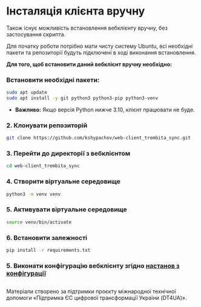 # Інсталяція клієнта вручну
 
Також існує можливість встановлення вебклієнту вручну, без застосування скрипта.

Для початку роботи потрібно мати чисту систему Ubuntu, всі необхідні пакети та репозиторії будуть підключені в ході виконання встановлення.

**Для того, щоб встановити даний вебклієнт вручну необхідно:**

### Встановити необхідні пакети:

```bash
sudo apt update
sudo apt install -y git python3 python3-pip python3-venv
```

- **Важливо:** Якщо версія Python нижче 3.10, клієнт працювати не буде.

### 2. Клонувати репозиторій

```bash
git clone https://github.com/kshypachov/web-client_trembita_sync.git
```

### 3. Перейти до директорії з вебклієнтом

```bash
cd web-client_trembita_sync
```

### 4. Створити віртуальне середовище
```bash
python3 -m venv venv
```

### 5. Активувати віртуальне середовище
```bash
source venv/bin/activate
```

### 6. Встановити залежності
```bash
pip install -r requirements.txt
```

### 5. Виконати конфігурацію вебклієнту згідно [настанов з конфігурації](./configuration.md)

##
Матеріали створено за підтримки проєкту міжнародної технічної допомоги «Підтримка ЄС цифрової трансформації України (DT4UA)».
